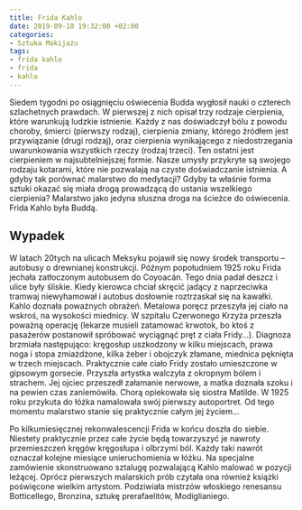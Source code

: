 ```yaml
---
title: Frida Kahlo
date: 2019-09-10 19:32:00 +02:00
categories:
- Sztuka Makijażu
tags:
- frida kahlo
- frida
- kahlo
---
```


Siedem tygodni po osiągnięciu oświecenia Budda wygłosił nauki o czterech szlachetnych prawdach. W pierwszej z nich opisał trzy rodzaje cierpienia, które warunkują ludzkie istnienie. Każdy z nas doświadczył bólu z powodu choroby, śmierci (pierwszy rodzaj), cierpienia zmiany, którego źródłem jest przywiązanie (drugi rodzaj), oraz cierpienia wynikającego z niedostrzegania uwarunkowania wszystkich rzeczy (rodzaj trzeci). Ten ostatni jest cierpieniem w najsubtelniejszej formie. Nasze umysły przykryte są swojego rodzaju kotarami, które nie pozwalają na czyste doświadczanie istnienia. A gdyby tak porównać malarstwo do medytacji? Gdyby ta właśnie forma sztuki okazać się miała drogą prowadzącą do ustania wszelkiego cierpienia? Malarstwo jako jedyna słuszna droga na ścieżce do oświecenia. Frida Kahlo była Buddą.


## Wypadek

W latach 20tych na ulicach Meksyku pojawił się nowy środek transportu – autobusy o drewnianej konstrukcji. Późnym popołudniem 1925 roku Frida jechała zatłoczonym autobusem do Coyoacán. Tego dnia padał deszcz i ulice były śliskie. Kiedy kierowca chciał skręcić jadący z naprzeciwka tramwaj niewyhamował i autobus dosłownie roztrzaskał się na kawałki. 
Kahlo doznała poważnych obrażeń. Metalowa poręcz przeszyła jej ciało na wskroś, na wysokości miednicy. W szpitalu Czerwonego Krzyża przeszła poważną operację (lekarze musieli zatamować krwotok, bo ktoś z pasażerów postanowił spróbować wyciągnąć pręt z ciała Fridy…).
Diagnoza brzmiała następująco: kręgosłup uszkodzony w kilku miejscach, prawa noga i stopa zmiażdżone, kilka żeber i obojczyk złamane, miednica pęknięta w trzech miejscach. 
Praktycznie całe ciało Fridy zostało umieszczone w gipsowym gorsecie. Przyszła artystka walczyła z okropnym bólem i strachem. Jej ojciec przeszedł załamanie nerwowe, a matka doznała szoku i na pewien czas zaniemówiła. Chorą opiekowała się siostra Matilde. W 1925 roku przykuta do łóżka namalowała swój pierwszy autoportret. Od tego momentu malarstwo stanie się praktycznie całym jej życiem…



Po kilkumiesięcznej rekonwalescencji Frida w końcu doszła do siebie. Niestety praktycznie przez całe życie będą towarzyszyć je nawroty przemieszczeń kręgów kręgosłupa i olbrzymi ból. Każdy taki nawrót oznaczał kolejne miesiące unieruchomienia w łóżku. Na specjalne zamówienie skonstruowano sztalugę pozwalającą Kahlo malować w pozycji leżącej. Oprócz pierwszych malarskich prób czytała ona również książki poświęcone wielkim artystom. Podziwiała mistrzów włoskiego renesansu Botticellego, Bronzina, sztukę prerafaelitów, Modiglianiego. 